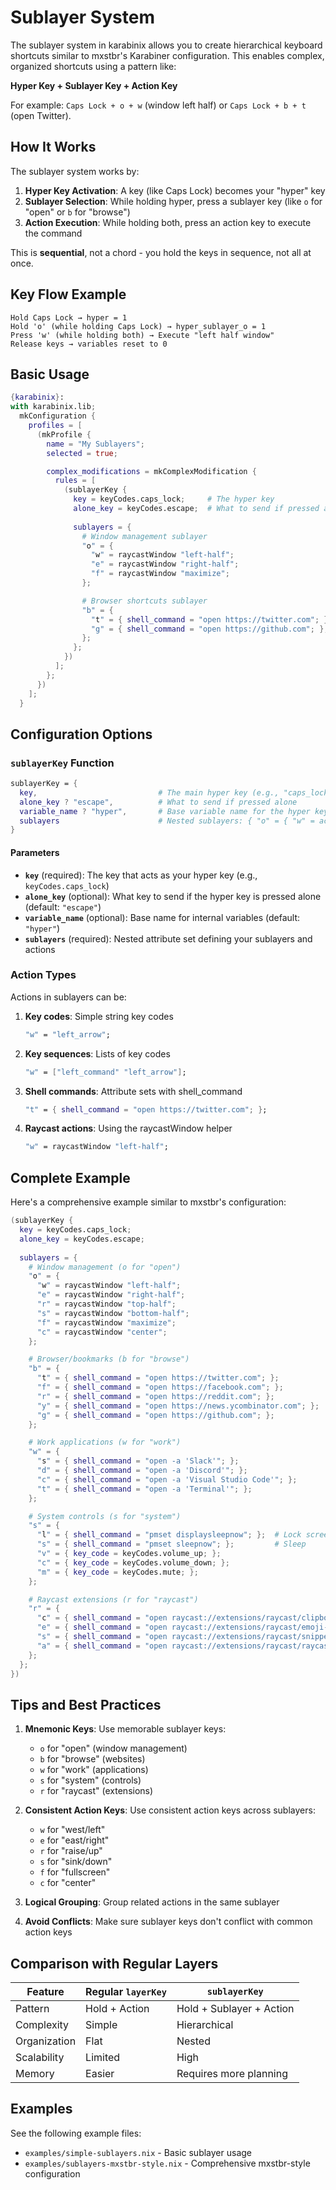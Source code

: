 # Sublayer System

The sublayer system in karabinix allows you to create hierarchical keyboard shortcuts similar to mxstbr's Karabiner configuration. This enables complex, organized shortcuts using a pattern like:

**Hyper Key + Sublayer Key + Action Key**

For example: `Caps Lock + o + w` (window left half) or `Caps Lock + b + t` (open Twitter).

## How It Works

The sublayer system works by:

1. **Hyper Key Activation**: A key (like Caps Lock) becomes your "hyper" key
2. **Sublayer Selection**: While holding hyper, press a sublayer key (like `o` for "open" or `b` for "browse")  
3. **Action Execution**: While holding both, press an action key to execute the command

This is **sequential**, not a chord - you hold the keys in sequence, not all at once.

## Key Flow Example

```
Hold Caps Lock → hyper = 1
Hold 'o' (while holding Caps Lock) → hyper_sublayer_o = 1  
Press 'w' (while holding both) → Execute "left half window"
Release keys → variables reset to 0
```

## Basic Usage

```nix
{karabinix}:
with karabinix.lib;
  mkConfiguration {
    profiles = [
      (mkProfile {
        name = "My Sublayers";
        selected = true;

        complex_modifications = mkComplexModification {
          rules = [
            (sublayerKey {
              key = keyCodes.caps_lock;     # The hyper key
              alone_key = keyCodes.escape;  # What to send if pressed alone
              
              sublayers = {
                # Window management sublayer
                "o" = {
                  "w" = raycastWindow "left-half";
                  "e" = raycastWindow "right-half";
                  "f" = raycastWindow "maximize";
                };

                # Browser shortcuts sublayer  
                "b" = {
                  "t" = { shell_command = "open https://twitter.com"; };
                  "g" = { shell_command = "open https://github.com"; };
                };
              };
            })
          ];
        };
      })
    ];
  }
```

## Configuration Options

### `sublayerKey` Function

```nix
sublayerKey = {
  key,                           # The main hyper key (e.g., "caps_lock")
  alone_key ? "escape",          # What to send if pressed alone
  variable_name ? "hyper",       # Base variable name for the hyper key
  sublayers                      # Nested sublayers: { "o" = { "w" = action; }; }
}
```

#### Parameters

- **`key`** (required): The key that acts as your hyper key (e.g., `keyCodes.caps_lock`)
- **`alone_key`** (optional): What key to send if the hyper key is pressed alone (default: `"escape"`)
- **`variable_name`** (optional): Base name for internal variables (default: `"hyper"`)
- **`sublayers`** (required): Nested attribute set defining your sublayers and actions

### Action Types

Actions in sublayers can be:

1. **Key codes**: Simple string key codes
   ```nix
   "w" = "left_arrow";
   ```

2. **Key sequences**: Lists of key codes
   ```nix
   "w" = ["left_command" "left_arrow"];
   ```

3. **Shell commands**: Attribute sets with shell_command
   ```nix
   "t" = { shell_command = "open https://twitter.com"; };
   ```

4. **Raycast actions**: Using the raycastWindow helper
   ```nix
   "w" = raycastWindow "left-half";
   ```

## Complete Example

Here's a comprehensive example similar to mxstbr's configuration:

```nix
(sublayerKey {
  key = keyCodes.caps_lock;
  alone_key = keyCodes.escape;
  
  sublayers = {
    # Window management (o for "open")
    "o" = {
      "w" = raycastWindow "left-half";
      "e" = raycastWindow "right-half";
      "r" = raycastWindow "top-half";
      "s" = raycastWindow "bottom-half";
      "f" = raycastWindow "maximize";
      "c" = raycastWindow "center";
    };

    # Browser/bookmarks (b for "browse")
    "b" = {
      "t" = { shell_command = "open https://twitter.com"; };
      "f" = { shell_command = "open https://facebook.com"; };
      "r" = { shell_command = "open https://reddit.com"; };
      "y" = { shell_command = "open https://news.ycombinator.com"; };
      "g" = { shell_command = "open https://github.com"; };
    };

    # Work applications (w for "work")
    "w" = {
      "s" = { shell_command = "open -a 'Slack'"; };
      "d" = { shell_command = "open -a 'Discord'"; };
      "c" = { shell_command = "open -a 'Visual Studio Code'"; };
      "t" = { shell_command = "open -a 'Terminal'"; };
    };

    # System controls (s for "system")
    "s" = {
      "l" = { shell_command = "pmset displaysleepnow"; };  # Lock screen
      "s" = { shell_command = "pmset sleepnow"; };         # Sleep
      "v" = { key_code = keyCodes.volume_up; };
      "c" = { key_code = keyCodes.volume_down; };
      "m" = { key_code = keyCodes.mute; };
    };

    # Raycast extensions (r for "raycast")
    "r" = {
      "c" = { shell_command = "open raycast://extensions/raycast/clipboard-history/clipboard-history"; };
      "e" = { shell_command = "open raycast://extensions/raycast/emoji-symbols/search-emoji-symbols"; };
      "s" = { shell_command = "open raycast://extensions/raycast/snippets/search-snippets"; };
      "a" = { shell_command = "open raycast://extensions/raycast/raycast-ai/ai-chat"; };
    };
  };
})
```

## Tips and Best Practices

1. **Mnemonic Keys**: Use memorable sublayer keys:
   - `o` for "open" (window management)
   - `b` for "browse" (websites)
   - `w` for "work" (applications)
   - `s` for "system" (controls)
   - `r` for "raycast" (extensions)

2. **Consistent Action Keys**: Use consistent action keys across sublayers:
   - `w` for "west/left"
   - `e` for "east/right"  
   - `r` for "raise/up"
   - `s` for "sink/down"
   - `f` for "fullscreen"
   - `c` for "center"

3. **Logical Grouping**: Group related actions in the same sublayer

4. **Avoid Conflicts**: Make sure sublayer keys don't conflict with common action keys

## Comparison with Regular Layers

| Feature | Regular `layerKey` | `sublayerKey` |
|---------|-------------------|---------------|
| Pattern | Hold + Action | Hold + Sublayer + Action |
| Complexity | Simple | Hierarchical |
| Organization | Flat | Nested |
| Scalability | Limited | High |
| Memory | Easier | Requires more planning |

## Examples

See the following example files:
- `examples/simple-sublayers.nix` - Basic sublayer usage
- `examples/sublayers-mxstbr-style.nix` - Comprehensive mxstbr-style configuration
